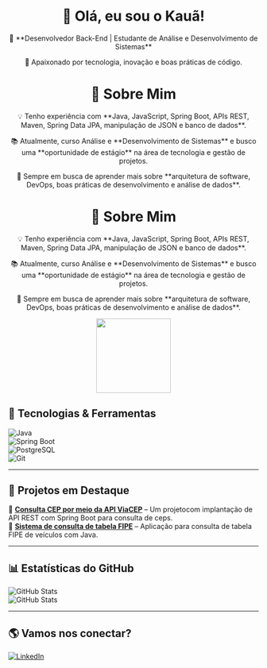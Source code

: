 <div align="center">
  <h1>👋 Olá, eu sou o Kauã!</h1>
  <p>🎯 **Desenvolvedor Back-End | Estudante de Análise e Desenvolvimento de Sistemas**</p>
  <p>🚀 Apaixonado por tecnologia, inovação e boas práticas de código.</p>
</div>
 
<div align="center">
  <h1>📖 Sobre Mim </h1>
  <p>💡 Tenho experiência com **Java, JavaScript, Spring Boot, APIs REST, Maven, Spring Data JPA, manipulação de JSON e banco de dados**.</p>
  <p>📚 Atualmente, curso Análise e **Desenvolvimento de Sistemas** e busco uma **oportunidade de estágio** na área de tecnologia e gestão de projetos.</p>
  <p>🔎 Sempre em busca de aprender mais sobre **arquitetura de software, DevOps, boas práticas de desenvolvimento e análise de dados**.</p>
</div>
 
<div align="center">
  <h1>📖 Sobre Mim </h1>
  <p>💡 Tenho experiência com **Java, JavaScript, Spring Boot, APIs REST, Maven, Spring Data JPA, manipulação de JSON e banco de dados**.</p>
  <p>📚 Atualmente, curso Análise e **Desenvolvimento de Sistemas** e busco uma **oportunidade de estágio** na área de tecnologia e gestão de projetos.</p>
  <p>🔎 Sempre em busca de aprender mais sobre **arquitetura de software, DevOps, boas práticas de desenvolvimento e análise de dados**.</p>
  <img src="https://img.shields.io/badge/Java-000000?style=for-the-badge&logo=java&logoColor=white" width="150px">
</div>
 
## 🚀 Tecnologias & Ferramentas  
![Java](https://img.shields.io/badge/Java-ED8B00?style=for-the-badge&logo=java&logoColor=white)  
![Spring Boot](https://img.shields.io/badge/Spring_Boot-6DB33F?style=for-the-badge&logo=spring-boot&logoColor=white)  
![PostgreSQL](https://img.shields.io/badge/PostgreSQL-316192?style=for-the-badge&logo=postgresql&logoColor=white)  
![Git](https://img.shields.io/badge/Git-F05032?style=for-the-badge&logo=git&logoColor=white)  

---

## 📌 Projetos em Destaque  
🔹 [**Consulta CEP por meio da API ViaCEP**]([https://github.com/kaua-md/ConsultorCEP]) – Um projetocom implantação de API REST com Spring Boot para consulta de ceps.  
🔹 [**Sistema de consulta de tabela FIPE**]([https://github.com/kaua-md/tabela-fip]) – Aplicação para consulta de tabela FIPE de veículos com Java.  

---

## 📊 Estatísticas do GitHub  
![GitHub Stats](https://github-readme-stats.vercel.app/api?username=kaua-md&show_icons=true&theme=dark)  
![GitHub Stats](https://github-readme-stats.vercel.app/api/top-langs/?username=kaua-md)

---

## 🌎 Vamos nos conectar?  
[![LinkedIn](https://img.shields.io/badge/LinkedIn-blue?style=for-the-badge&logo=linkedin)](www.linkedin.com/in/kauã-machado/)  
